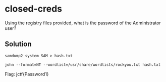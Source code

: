 # closed-creds

Using the registry files provided, what is the password of the Administrator user?

## Solution

```
samdump2 system SAM > hash.txt
```

```
john --format=NT --wordlist=/usr/share/wordlists/rockyou.txt hash.txt
```


Flag: jctf{Password1}
